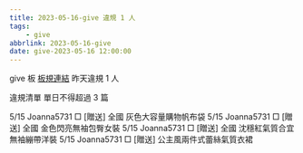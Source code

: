 ```yaml
---
title: 2023-05-16-give 違規 1 人
tags:
    - give
abbrlink: 2023-05-16-give
date: give-2023-05-16 12:00:00
---
```

give 板 [板規連結](https://www.ptt.cc/bbs/give/M.1612495900.A.C32.html)
昨天違規 1 人
<!-- more -->

違規清單
單日不得超過 3 篇

5/15 Joanna5731 □ [贈送] 全國  灰色大容量購物帆布袋
5/15 Joanna5731 □ [贈送] 全國 金色閃亮無袖包臀女裝
5/15 Joanna5731 □ [贈送] 全國 沈穩紅氣質合宜無袖繃帶洋裝
5/15 Joanna5731 □ [贈送] 公主風兩件式蕾絲氣質衣裙